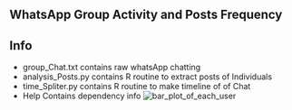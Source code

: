 ## WhatsApp Group Activity and Posts Frequency
## Info
* group_Chat.txt contains raw whatsApp chatting
* analysis_Posts.py	contains R routine to extract posts of Individuals
* time_Spliter.py	contains R routine to make timeline of of Chat
* Help 			Contains dependency info
![bar_plot_of_each_user](https://cloud.githubusercontent.com/assets/27825403/26481263/31311172-41f9-11e7-80b8-06bc5f279d87.png)
